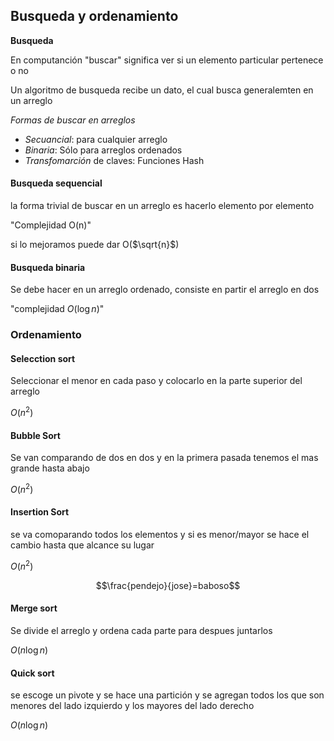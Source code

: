 ## Busqueda y ordenamiento

**Busqueda**

En computanción "buscar" significa ver si un elemento particular pertenece o no

Un algoritmo de busqueda recibe un dato, el cual busca generalemten en un arreglo

_Formas de buscar en arreglos_

- *Secuancial*: para cualquier arreglo
- *Binaria*: Sólo para arreglos ordenados
- *Transfomarción* de claves: Funciones Hash

#### Busqueda sequencial

la forma trivial de buscar en un arreglo es hacerlo elemento por elemento

"Complejidad O(n)"

si lo mejoramos puede dar O($\sqrt{n}$)

#### Busqueda binaria

Se debe hacer en un arreglo ordenado, consiste en partir el arreglo en dos

"complejidad $O(\log{n})$"

### Ordenamiento 

#### Selecction sort

Seleccionar el menor en cada paso y colocarlo en la parte superior del arreglo

$O(n^2)$


#### Bubble Sort

Se van comparando de dos en dos y en la primera pasada tenemos el mas grande hasta abajo

$O(n^2)$

#### Insertion Sort

se va comoparando todos los elementos y si es menor/mayor se hace el cambio hasta que alcance su lugar

$O(n^2)$

$$\frac{pendejo}{jose}=baboso$$


#### Merge sort

Se divide el arreglo y ordena cada parte para despues juntarlos

$O(n\log{n})$

#### Quick sort

se escoge un pivote y se hace una partición y se agregan todos los que son menores del lado izquierdo y los mayores del lado derecho

$O(n\log{n})$
